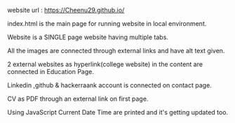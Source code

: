 website url : https://Cheenu29.github.io/

index.html is the main page for running website in local environment.

Website is a SINGLE page website having multiple tabs.

All the images are connected through external links and have alt text given.

2 external websites as hyperlink(college website) in the content are connected in Education Page.



Linkedin ,github & hackerraank account is connected on contact page.

CV as PDF through an external link on first page.

Using JavaScript Current Date Time are printed and it's getting updated too.

